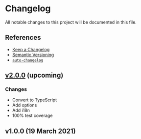 # Changelog

All notable changes to this project will be documented in this file.

## References

- [Keep a Changelog](https://keepachangelog.com/en/1.0.0/)
- [Semantic Versioning](https://semver.org/spec/v2.0.0.html)
- [`auto-changelog`](https://github.com/CookPete/auto-changelog)

## [v2.0.0](https://github.com/Zehntor/time-formatter/compare) (upcoming)

### Changes
- Convert to TypeScript
- Add options
- Add i18n
- 100% test coverage

## v1.0.0 (19 March 2021)
